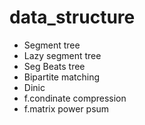# data_structure
- Segment tree
- Lazy segment tree
- Seg Beats tree
- Bipartite matching
- Dinic
- f.condinate compression
- f.matrix power psum

